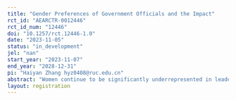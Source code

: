 ```yaml
---
title: "Gender Preferences of Government Officials and the Impact"
rct_id: "AEARCTR-0012446"
rct_id_num: "12446"
doi: "10.1257/rct.12446-1.0"
date: "2023-11-05"
status: "in_development"
jel: "nan"
start_year: "2023-11-07"
end_year: "2028-12-31"
pi: "Haiyan Zhang hyz0408@ruc.edu.cn"
abstract: "Women continue to be significantly underrepresented in leadership roles, a persistent issue that can have far-reaching consequences. This underrepresentation may be attributed to the prevalence of gender stereotypes, and the existence of misperceived beliefs or perceptions about gender. This raises a crucial question: will individuals change their behavior once they become aware of these stereotypes or their misconceptions? We investigate the issue within the specific context of local government leaders in China. These leaders play an important role in evaluating the performance of their subordinates and determining promotions. The existence of stereotypes and misperceived beliefs may induce them to favor male subordinates in evaluations and promotions. To identify and mitigate the potential impact of stereotypes, we administer an Implicit Association Test (IAT) to these government leaders, followed by the random disclosure of the IAT scores to a portion of them. Besides, we elicit other beliefs or perceptions about gender and randomly provide some of them with feedback. These experiments allow us to explore whether revealing stereotypes and correcting misperceived beliefs serves as a powerful intervention in improving female leadership representation within the government."
layout: registration
---
```


